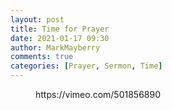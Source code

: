 ```yaml
---
layout: post
title: Time for Prayer
date: 2021-01-17 09:30
author: MarkMayberry
comments: true
categories: [Prayer, Sermon, Time]
---
```

<!-- wp:embed {"url":"https://vimeo.com/501856890","type":"video","providerNameSlug":"vimeo","responsive":true,"className":"wp-embed-aspect-4-3 wp-has-aspect-ratio"} -->
<figure class="wp-block-embed is-type-video is-provider-vimeo wp-block-embed-vimeo wp-embed-aspect-4-3 wp-has-aspect-ratio"><div class="wp-block-embed__wrapper">
https://vimeo.com/501856890
</div></figure>
<!-- /wp:embed -->
